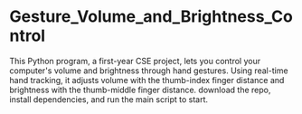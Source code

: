 # Gesture_Volume_and_Brightness_Control
This Python program, a first-year CSE project, lets you control your computer's volume and brightness through hand gestures. Using real-time hand tracking, it adjusts volume with the thumb-index finger distance and brightness with the thumb-middle finger distance. download the repo, install dependencies, and run the main script to start.
